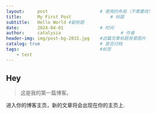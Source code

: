 ```yaml
---
layout:     post   				    # 使用的布局（不需要改）
title:      My First Post 				# 标题 
subtitle:   Hello World #副标题
date:       2024-04-01 				# 时间
author:     catalysia 						# 作者
header-img: img/post-bg-2015.jpg 	#这篇文章标题背景图片
catalog: true 						# 是否归档
tags:								#标签
    - test
---
```


## Hey
>这是我的第一篇博客。

进入你的博客主页，新的文章将会出现在你的主页上.
